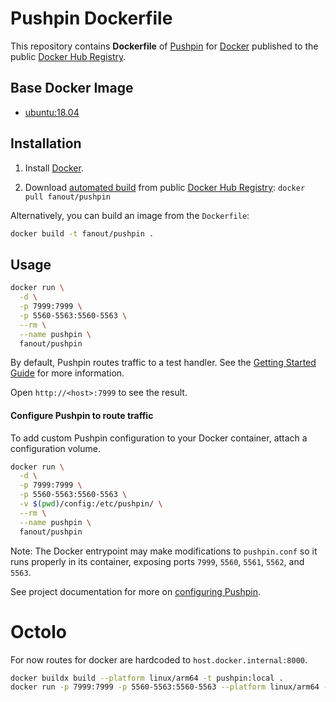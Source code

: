 # Pushpin Dockerfile


This repository contains **Dockerfile** of [Pushpin](http://pushpin.org/) for [Docker](https://www.docker.com/) published to the public [Docker Hub Registry](https://hub.docker.com/).

## Base Docker Image

* [ubuntu:18.04](https://hub.docker.com/_/ubuntu/)

## Installation

1. Install [Docker](https://www.docker.com/).

2. Download [automated build](https://hub.docker.com/r/fanout/pushpin/) from public [Docker Hub Registry](https://hub.docker.com/): `docker pull fanout/pushpin`

Alternatively, you can build an image from the `Dockerfile`:

```sh
docker build -t fanout/pushpin .
```

## Usage

```sh
docker run \
  -d \
  -p 7999:7999 \
  -p 5560-5563:5560-5563 \
  --rm \
  --name pushpin \
  fanout/pushpin
```

By default, Pushpin routes traffic to a test handler.  See the [Getting Started Guide](https://pushpin.org/docs/getting-started/) for more information.

Open `http://<host>:7999` to see the result.

#### Configure Pushpin to route traffic

To add custom Pushpin configuration to your Docker container, attach a configuration volume.

```sh
docker run \
  -d \
  -p 7999:7999 \
  -p 5560-5563:5560-5563 \
  -v $(pwd)/config:/etc/pushpin/ \
  --rm \
  --name pushpin \
  fanout/pushpin
```

Note: The Docker entrypoint may make modifications to `pushpin.conf` so it runs properly in its container, exposing ports `7999`, `5560`, `5561`, `5562`, and `5563`.

See project documentation for more on [configuring Pushpin](https://pushpin.org/docs/configuration/).


# Octolo

For now routes for docker are hardcoded to `host.docker.internal:8000`.


```bash
docker buildx build --platform linux/arm64 -t pushpin:local .
docker run -p 7999:7999 -p 5560-5563:5560-5563 --platform linux/arm64 -v $PWD/config/routes:/etc/pushpin/routes --rm --name pushpin pushpin:local
```
